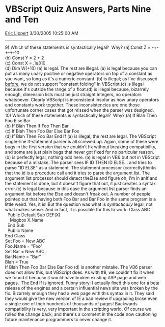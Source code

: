 <div id="page">

# VBScript Quiz Answers, Parts Nine and Ten

[Eric Lippert](https://social.msdn.microsoft.com/profile/Eric%20Lippert) 3/30/2005 10:25:00 AM

-----

<div id="content">

9\) Which of these statements is syntactically legal?  Why? (a) Const Z = -+-+-+-10  
(b) Const Y = 2 + 2  
(c) Const X = .1e310  
(d) Dim W(+10) (a) is legal. The rest are illegal. (a) is legal because you can put as many unary positive or negative operators on top of a constant as you want, so long as it's a numeric constant. (b) is illegal; as I've discussed [<span class="underline">before</span>](http://blogs.msdn.com/ericlippert/archive/2003/10/21/53264.aspx), we do not support "constant folding" in VBScript.(c) is illegal because it's outside the range of a float.(d) is illegal because, bizarrely enough, dimension lists must be just straight integers, no operators whatsoever. Clearly VBScript is inconsistent insofar as how unary operators and constants work together. These inconsistencies are one those unfortunate corner cases that got missed when the parser was designed. 10) Which of these statements is syntactically legal?  Why? (a) If Blah Then Foo Else Bar  
(b) If Blah Then If Foo Then Bar  
(c) If Blah Then Foo Bar Else Bar Foo  
(d) If Blah Then Foo Bar End If (a) is illegal, the rest are legal. The VBScript single-line If-statement parser is all screwed up. Again, some of these were bugs in the first version that we couldn't fix without breaking compatibility, and some are just plain bugs that never got fixed for no particular reason. (b) is perfectly legal, nothing odd here. (a) is legal in VB6 but not in VBScript because of a mistake. The parser sees IF ID THEN ID ELSE... and tries to parse "ID ELSE" as a statement. The statement processor (correctly)thinks that the id is a procedure call and it tries to parse the argument list. The argument list processor should detect theElse and figure oh, I'm in anIf and the statement is done, but it doesn't figure that out, it just creates a syntax error.(c) is legal because in this case the argument list parser finds an argument list before the Else and doesn't freak out. A number of people pointed out that having both Foo Bar and Bar Foo in the same program is a little weird. Yes, it is\! But the question was what is *syntactically* legal, not what makes sense. And in fact, it is possible for this to work: Class ABC  
  Public Default Sub DEF(X)  
    Msgbox X.Name  
  End Sub  
  Public Name  
End Class  
Set Foo = New ABC  
Foo.Name = "Foo"  
Set Bar = New ABC  
Bar.Name = "Bar"  
Blah = True  
If Blah Then Foo Bar Else Bar Foo (d) is another mistake. The VB6 parser does not allow this, but VBScript does. As with \#8, we couldn't fix it when we found it because it would have broken existing ASP page and web pages.  The End If is ignored. Funny story: I actually fixed this one for a beta release of the engines and a certain influential news site was broken by the fix. Bizarrely enough they had a web page with this syntax in it. They said they would give the new version of IE a bad review if upgrading broke even a single one of their hundreds of thousands of pages\! Backwards compatibility is very, very important in the scripting world. Of course we rolled the change back, and there's a comment in the code now cautioning future maintenance programmers to never change it.

</div>

</div>

